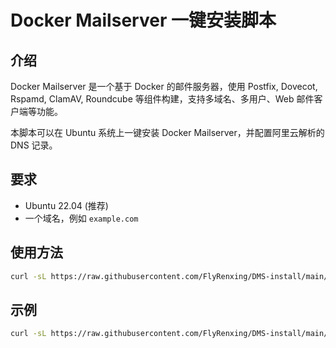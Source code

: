# Docker Mailserver 一键安装脚本

## 介绍

Docker Mailserver 是一个基于 Docker 的邮件服务器，使用 Postfix, Dovecot, Rspamd, ClamAV, Roundcube 等组件构建，支持多域名、多用户、Web 邮件客户端等功能。

本脚本可以在 Ubuntu 系统上一键安装 Docker Mailserver，并配置阿里云解析的 DNS 记录。

## 要求

- Ubuntu 22.04 (推荐)
- 一个域名，例如 `example.com`

## 使用方法
```bash
curl -sL https://raw.githubusercontent.com/FlyRenxing/DMS-install/main/install.sh | bash -s -- 域名 IP 阿里云AccessKeyID 阿里云AccessKeySecret 默认发件人名称
```

## 示例
```bash
curl -sL https://raw.githubusercontent.com/FlyRenxing/DMS-install/main/install.sh | bash -s -- example.net 123.123.123.123 dfghI5tPxV14321432zn5jhPj SDFW8Sqmf14523CxwoDksj142UUzU admin
```